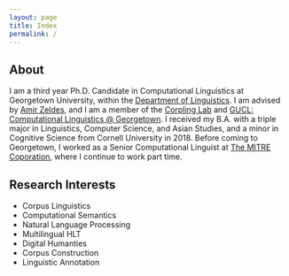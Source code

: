 ```yaml
---
layout: page
title: Index
permalink: /
---
```



## About

I am a third year Ph.D. Candidate in Computational Linguistics at Georgetown University, within the [Department of Linguistics](https://linguistics.georgetown.edu/). I am advised by [Amir Zeldes](https://gucorpling.org/amir/), and I am a member of the [Corpling Lab](https://gucorpling.org/corpling/) and [GUCL: Computational Linguistics @ Georgetown](https://gucl.georgetown.edu/). I received my B.A. with a triple major in Linguistics, Computer Science, and Asian Studies, and a minor in Cognitive Science from Cornell University in 2018. Before coming to Georgetown, I worked as a Senior Computational Linguist at [The MITRE Coporation](https://www.mitre.org/), where I continue to work part time. 

## Research Interests

- Corpus Linguistics
- Computational Semantics
- Natural Language Processing
- Multilingual HLT
- Digital Humanties
- Corpus Construction 
- Linguistic Annotation
